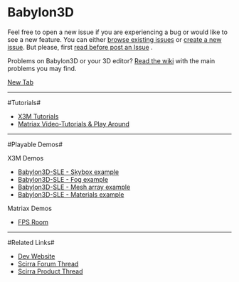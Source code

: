 # Babylon3D 

Feel free to open a new issue if you are experiencing a bug or would like to see a new feature. You can either [browse existing issues](https://github.com/matriax/Babylon3D/issues) or [create a new issue](https://github.com/matriax/Babylon3D/issues/new). But please, first  [read before post an Issue](https://github.com/matriax/Babylon3D/blob/master/READ_BEFORE_POST_AN_ISSUE.md) .

Problems on Babylon3D or your 3D editor?  [Read the wiki](https://twitter.com/DavitMasia) with the main problems you may find.

<a href="example.com" target="_blank">New Tab</a>

***

#Tutorials#

- [X3M Tutorials](https://x3mworks.blogspot.com.es/p/babylon3d-tutorials.html)
- [Matriax Video-Tutorials & Play Around](https://www.youtube.com/watch?v=yN8qRcwS3Hs&list=PLLhVKO3HeaaxrhZH4f2sIXtTbZqyiX2UQ)

***

#Playable Demos#

X3M Demos
- [Babylon3D-SLE - Skybox example](https://www.scirra.com/arcade/other-games/babylon3dsle-skybox-example-12888)
- [Babylon3D-SLE - Fog example](https://www.scirra.com/arcade/other-games/babylon3d-sle-fog-example-12889)
- [Babylon3D-SLE - Mesh array example](https://www.scirra.com/arcade/other-games/babylon3d-sle-mesh-array-example-12890)
- [Babylon3D-SLE - Materials example](https://www.scirra.com/arcade/other-games/babylon3d-sle-materials-example-12891)

Matriax Demos
- [FPS Room](https://kronbits.itch.io/proto3d)

***

#Related Links#

- [Dev Website](https://x3mworks.blogspot.com.es/)
- [Scirra Forum Thread](https://www.scirra.com/forum/babylon3d-for-construct-2-scene-loader-edition_t183234)
- [Scirra Product Thread](https://www.scirra.com/forum/babylon3d-scene-loader-edition-plugins_t183738)
